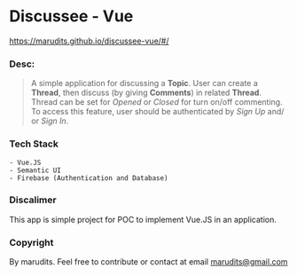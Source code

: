 # Discussee - Vue
https://marudits.github.io/discussee-vue/#/

### Desc:

> A simple application for discussing a **Topic**. User can create a **Thread**, then discuss (by giving **Comments**) in related **Thread**. Thread can be set for *Opened* or *Closed* for turn on/off commenting. To access this feature, user should be authenticated by *Sign Up* and/ or *Sign In*.

### Tech Stack
	- Vue.JS
	- Semantic UI
	- Firebase (Authentication and Database)

### Discalimer
This app is simple project for POC to implement Vue.JS in an application.

### Copyright
By marudits. Feel free to contribute or contact at email marudits@gmail.com